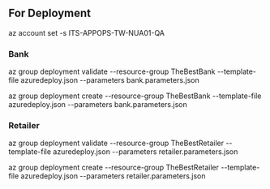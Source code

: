 
## For Deployment

az account set -s  ITS-APPOPS-TW-NUA01-QA

### Bank
az group deployment validate --resource-group  TheBestBank --template-file azuredeploy.json --parameters bank.parameters.json

az group deployment create --resource-group  TheBestBank --template-file azuredeploy.json --parameters bank.parameters.json

### Retailer
az group deployment validate --resource-group  TheBestRetailer --template-file azuredeploy.json --parameters retailer.parameters.json

az group deployment create --resource-group  TheBestRetailer --template-file azuredeploy.json --parameters retailer.parameters.json